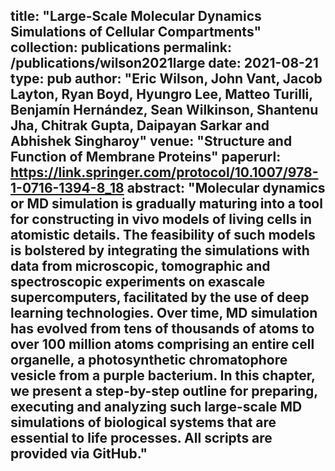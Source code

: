 title: "Large-Scale Molecular Dynamics Simulations of Cellular Compartments"
collection: publications
permalink: /publications/wilson2021large
date: 2021-08-21
type: pub
author: "Eric Wilson, John Vant, Jacob Layton, Ryan Boyd, Hyungro Lee, Matteo Turilli, Benjamín Hernández, Sean Wilkinson, Shantenu Jha, Chitrak Gupta, Daipayan Sarkar and Abhishek Singharoy"
venue: "Structure and Function of Membrane Proteins"
paperurl: https://link.springer.com/protocol/10.1007/978-1-0716-1394-8_18
abstract: "Molecular dynamics or MD simulation is gradually maturing into a tool for constructing in vivo models of living cells in atomistic details. The feasibility of such models is bolstered by integrating the simulations with data from microscopic, tomographic and spectroscopic experiments on exascale supercomputers, facilitated by the use of deep learning technologies. Over time, MD simulation has evolved from tens of thousands of atoms to over 100 million atoms comprising an entire cell organelle, a photosynthetic chromatophore vesicle from a purple bacterium. In this chapter, we present a step-by-step outline for preparing, executing and analyzing such large-scale MD simulations of biological systems that are essential to life processes. All scripts are provided via GitHub."
---